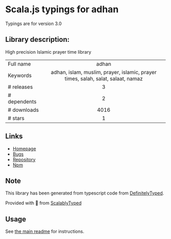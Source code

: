 
# Scala.js typings for adhan

Typings are for version 3.0

## Library description:
High precision Islamic prayer time library

|                    |                 |
| ------------------ | :-------------: |
| Full name          | adhan |
| Keywords           | adhan, islam, muslim, prayer, islamic, prayer times, salah, salat, salaat, namaz |
| # releases         | 3 |
| # dependents       | 2 |
| # downloads        | 4016 |
| # stars            | 1 |

## Links
- [Homepage](https://github.com/batoulapps/adhan-js)
- [Bugs](https://github.com/batoulapps/adhan-js/issues)
- [Repository](https://github.com/batoulapps/adhan-js)
- [Npm](https://www.npmjs.com/package/adhan)
    


## Note
This library has been generated from typescript code from [DefinitelyTyped](https://definitelytyped.org).

Provided with :purple_heart: from [ScalablyTyped](https://github.com/oyvindberg/ScalablyTyped)

## Usage
See [the main readme](../../readme.md) for instructions.



